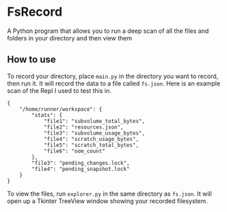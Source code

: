 # FsRecord
A Python program that allows you to run a deep scan of all the files and folders in your directory and then view them

## How to use
To record your directory, place `main.py` in the directory you want to record, then run it. It will record the data to a file called `fs.json`.
Here is an example scan of the Repl I used to test this in.
```
{
    "/home/runner/workspace": {
        "stats": {
            "file1": "subvolume_total_bytes",
            "file2": "resources.json",
            "file3": "subvolume_usage_bytes",
            "file4": "scratch_usage_bytes",
            "file5": "scratch_total_bytes",
            "file6": "oom_count"
        },
        "file3": "pending_changes.lock",
        "file4": "pending_snapshot.lock"
    }
}
```
To view the files, run `explorer.py` in the same directory as `fs.json`. It will open up a Tkinter TreeView window showing your recorded filesystem.
